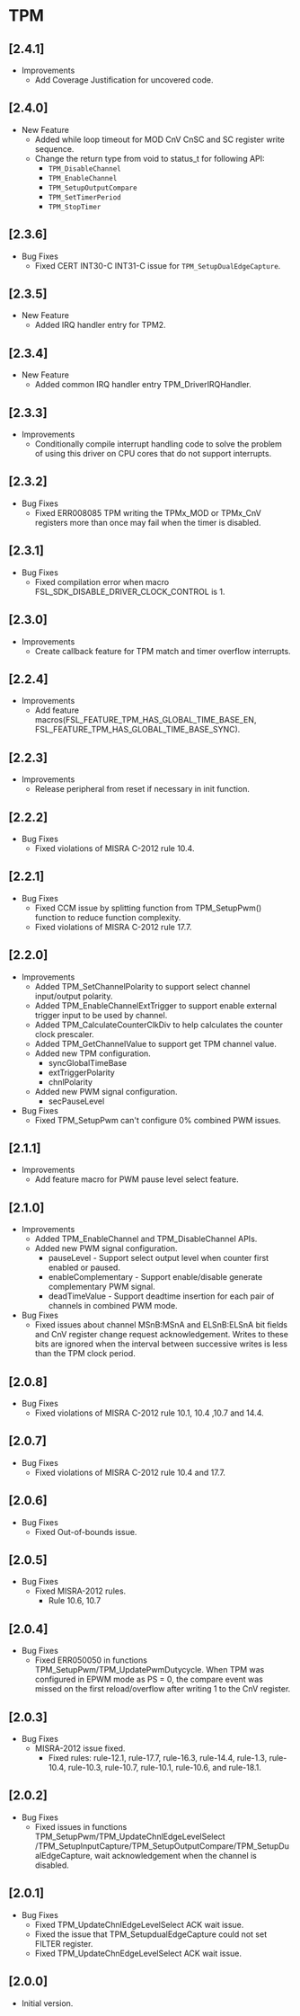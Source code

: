 # TPM

## [2.4.1]

- Improvements
  - Add Coverage Justification for uncovered code.

## [2.4.0]

- New Feature
  - Added while loop timeout for MOD CnV CnSC and SC register write sequence.
  - Change the return type from void to status_t for following API:
    - `TPM_DisableChannel`
    - `TPM_EnableChannel`
    - `TPM_SetupOutputCompare`
    - `TPM_SetTimerPeriod`
    - `TPM_StopTimer`

## [2.3.6]

- Bug Fixes
  - Fixed CERT INT30-C INT31-C issue for `TPM_SetupDualEdgeCapture`.

## [2.3.5]

- New Feature
  - Added IRQ handler entry for TPM2.

## [2.3.4]

- New Feature
  - Added common IRQ handler entry TPM_DriverIRQHandler.

## [2.3.3]

- Improvements
  - Conditionally compile interrupt handling code to solve the problem of using this driver on CPU cores that do not support interrupts.

## [2.3.2]

- Bug Fixes
  - Fixed ERR008085 TPM writing the TPMx_MOD or TPMx_CnV registers more than once may fail when the timer
    is disabled.

## [2.3.1]

- Bug Fixes
  - Fixed compilation error when macro FSL_SDK_DISABLE_DRIVER_CLOCK_CONTROL is 1.

## [2.3.0]

- Improvements
  - Create callback feature for TPM match and timer overflow interrupts.

## [2.2.4]

- Improvements
  - Add feature macros(FSL_FEATURE_TPM_HAS_GLOBAL_TIME_BASE_EN,
    FSL_FEATURE_TPM_HAS_GLOBAL_TIME_BASE_SYNC).

## [2.2.3]

- Improvements
  - Release peripheral from reset if necessary in init function.

## [2.2.2]

- Bug Fixes
  - Fixed violations of MISRA C-2012 rule 10.4.

## [2.2.1]

- Bug Fixes
  - Fixed CCM issue by splitting function from TPM_SetupPwm() function to reduce function complexity.
  - Fixed violations of MISRA C-2012 rule 17.7.

## [2.2.0]

- Improvements
  - Added TPM_SetChannelPolarity to support select channel input/output polarity.
  - Added TPM_EnableChannelExtTrigger to support enable external trigger input to be used by channel.
  - Added TPM_CalculateCounterClkDiv to help calculates the counter clock prescaler.
  - Added TPM_GetChannelValue to support get TPM channel value.
  - Added new TPM configuration.
    - syncGlobalTimeBase
    - extTriggerPolarity
    - chnlPolarity
  - Added new PWM signal configuration.
    - secPauseLevel
- Bug Fixes
  - Fixed TPM_SetupPwm can't configure 0% combined PWM issues.

## [2.1.1]

- Improvements
  - Add feature macro for PWM pause level select feature.

## [2.1.0]

- Improvements
  - Added TPM_EnableChannel and TPM_DisableChannel APIs.
  - Added new PWM signal configuration.
    - pauseLevel - Support select output level when counter first enabled or paused.
    - enableComplementary - Support enable/disable generate complementary PWM signal.
    - deadTimeValue - Support deadtime insertion for each pair of channels in combined PWM mode.
- Bug Fixes
  - Fixed issues about channel MSnB:MSnA and ELSnB:ELSnA bit fields and CnV register change request acknowledgement.
    Writes to these bits are ignored when the interval between successive writes is less than the TPM clock period.

## [2.0.8]

- Bug Fixes
  - Fixed violations of MISRA C-2012 rule 10.1, 10.4 ,10.7 and 14.4.

## [2.0.7]

- Bug Fixes
  - Fixed violations of MISRA C-2012 rule 10.4 and 17.7.

## [2.0.6]

- Bug Fixes
  - Fixed Out-of-bounds issue.

## [2.0.5]

- Bug Fixes
  - Fixed MISRA-2012 rules.
    - Rule 10.6, 10.7

## [2.0.4]

- Bug Fixes
  - Fixed ERR050050 in functions TPM_SetupPwm/TPM_UpdatePwmDutycycle.
    When TPM was configured in EPWM mode as PS = 0, the compare event was missed on the first reload/overflow after
    writing 1 to the CnV register.

## [2.0.3]

- Bug Fixes
  - MISRA-2012 issue fixed.
    - Fixed rules: rule-12.1, rule-17.7, rule-16.3, rule-14.4, rule-1.3, rule-10.4, rule-10.3, rule-10.7,
      rule-10.1, rule-10.6, and rule-18.1.

## [2.0.2]

- Bug Fixes
  - Fixed issues in functions TPM_SetupPwm/TPM_UpdateChnlEdgeLevelSelect
    /TPM_SetupInputCapture/TPM_SetupOutputCompare/TPM_SetupDualEdgeCapture,
    wait acknowledgement when the channel is disabled.

## [2.0.1]

- Bug Fixes
  - Fixed TPM_UpdateChnIEdgeLevelSelect ACK wait issue.
  - Fixed the issue that TPM_SetupdualEdgeCapture could not set FILTER register.
  - Fixed TPM_UpdateChnEdgeLevelSelect ACK wait issue.

## [2.0.0]

- Initial version.

